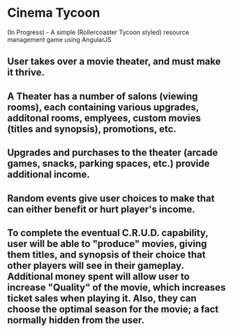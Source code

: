 # Cinema Tycoon
(In Progress) - A simple (Rollercoaster Tycoon styled) resource management game using AngularJS

## User takes over a movie theater, and must make it thrive.

## A Theater has a number of salons (viewing rooms), each containing various upgrades, additonal rooms, emplyees, custom movies (titles and synopsis), promotions, etc.

## Upgrades and purchases to the theater (arcade games, snacks, parking spaces, etc.) provide additional income.

## Random events give user choices to make that can either benefit or hurt player's income.

## To complete the eventual C.R.U.D. capability, user will be able to "produce" movies, giving them titles, and synopsis of their choice that other players will see in their gameplay. Additional money spent will allow user to increase "Quality" of the movie, which increases ticket sales when playing it. Also, they can choose the optimal season for the movie; a fact normally hidden from the user.
